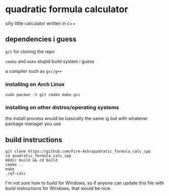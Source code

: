 <h1>quadratic formula calculator</h1>
<p>silly little calculator written in c++</p>

<h2>dependencies i guess</h2>
<p><code>git</code> for cloning the repo</p>
<p><code>cmake</code> and <code>make</code> stupid build system i guess</p>
<p>a compiler such as <code>gcc/g++</code></p>

<h3>installing on Arch Linux</h3>
<pre><code>sudo pacman -S git cmake make gcc</code></pre>

<h3>installing on other distros/operating systems</h3>
the install process would be basically the same ig but with whatever package manager you use

<h2>build instructions</h2>
<pre><code>git clone https://github.com/Fire-Ash/quadratic_formula_calc_cpp
cd quadratic_formula_calc_cpp
mkdir build && cd build
cmake ..
make
./qf-calc
</code></pre>

<p>I'm not sure how to build for Windows, so if anyone can update this file with build instructions for Windows, that would be nice.</p>